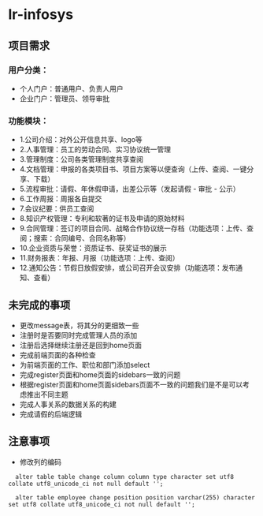 # lr-infosys

## 项目需求

### 用户分类：
- 个人门户：普通用户、负责人用户
- 企业门户：管理员、领导审批

### 功能模块：

- 1.公司介绍：对外公开信息共享、logo等
- 2.人事管理：员工的劳动合同、实习协议统一管理
- 3.管理制度：公司各类管理制度共享查阅
- 4.文档管理：申报的各类项目书、项目方案等以便查询（上传、查阅、一键分享、下载）
- 5.流程审批：请假、年休假申请，出差公示等（发起请假 - 审批 - 公示）
- 6.工作周报：周报各自提交
- 7.会议纪要：供员工查阅
- 8.知识产权管理：专利和软著的证书及申请的原始材料
- 9.合同管理：签订的项目合同、战略合作协议统一存档（功能选项：上传、查阅；搜索：合同编号、合同名称等）
- 10.企业资质与荣誉：资质证书、获奖证书的展示
- 11.财务报表：年报、月报（功能选项：上传、查阅）
- 12.通知公告：节假日放假安排，或公司召开会议安排（功能选项：发布通知、查看）

## 未完成的事项
- 更改message表，将其分的更细致一些
- 注册时是否要同时完成管理人员的添加
- 注册后选择继续注册还是回到home页面
- 完成前端页面的各种检查
- 为前端页面的工作、职位和部门添加select
- 完成register页面和home页面的sidebars一致的问题
- 根据register页面和home页面sidebars页面不一致的问题我们是不是可以考虑推出不同主题
- 完成人事关系的数据关系的构建
- 完成请假的后端逻辑

## 注意事项
- 修改列的编码
```
  alter table table change column column type character set utf8 collate utf8_unicode_ci not null default '';
  
  alter table employee change position position varchar(255) character set utf8 collate utf8_unicode_ci not null default '';
```
